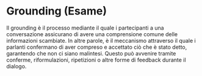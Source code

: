 # Grounding (Esame)


Il grounding è il processo mediante il quale i partecipanti a una
conversazione assicurano di avere una comprensione comune delle informazioni
scambiate. In altre parole, è il meccanismo attraverso il quale i parlanti
confermano di aver compreso e accettato ciò che è stato detto, garantendo che
non ci siano malintesi. Questo può avvenire tramite conferme, riformulazioni,
ripetizioni o altre forme di feedback durante il dialogo.

